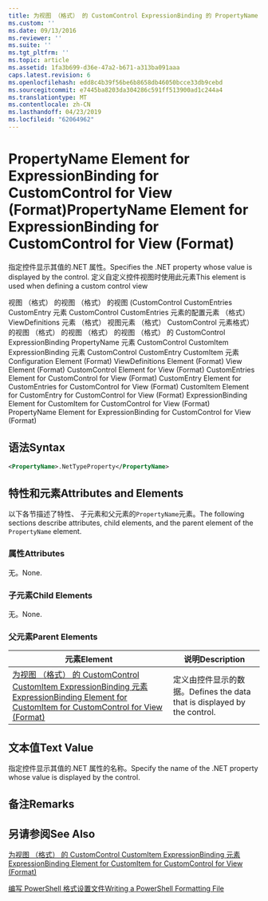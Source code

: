```yaml
---
title: 为视图 （格式） 的 CustomControl ExpressionBinding 的 PropertyName 元素 |Microsoft Docs
ms.custom: ''
ms.date: 09/13/2016
ms.reviewer: ''
ms.suite: ''
ms.tgt_pltfrm: ''
ms.topic: article
ms.assetid: 1fa3b699-d36e-47a2-b671-a313ba091aaa
caps.latest.revision: 6
ms.openlocfilehash: edd8c4b39f56be6b8658db46050bcce33db9cebd
ms.sourcegitcommit: e7445ba8203da304286c591ff513900ad1c244a4
ms.translationtype: MT
ms.contentlocale: zh-CN
ms.lasthandoff: 04/23/2019
ms.locfileid: "62064962"
---
```

# <a name="propertyname-element-for-expressionbinding-for-customcontrol-for-view-format"></a><span data-ttu-id="403a6-102">PropertyName Element for ExpressionBinding for CustomControl for View (Format)</span><span class="sxs-lookup"><span data-stu-id="403a6-102">PropertyName Element for ExpressionBinding for CustomControl for View (Format)</span></span>

<span data-ttu-id="403a6-103">指定控件显示其值的.NET 属性。</span><span class="sxs-lookup"><span data-stu-id="403a6-103">Specifies the .NET property whose value is displayed by the control.</span></span> <span data-ttu-id="403a6-104">定义自定义控件视图时使用此元素</span><span class="sxs-lookup"><span data-stu-id="403a6-104">This element is used when defining a custom control view</span></span>

<span data-ttu-id="403a6-105">视图 （格式） 的视图 （格式） 的视图 (CustomControl CustomEntries CustomEntry 元素 CustomControl CustomEntries 元素的配置元素 （格式） ViewDefinitions 元素 （格式） 视图元素 （格式） CustomControl 元素格式） 的视图 （格式） 的视图 （格式） 的视图 （格式） 的 CustomControl ExpressionBinding PropertyName 元素 CustomControl CustomItem ExpressionBinding 元素 CustomControl CustomEntry CustomItem 元素</span><span class="sxs-lookup"><span data-stu-id="403a6-105">Configuration Element (Format) ViewDefinitions Element (Format) View Element (Format) CustomControl Element for View (Format) CustomEntries Element for CustomControl for View (Format) CustomEntry Element for CustomEntries for CustomControl for View (Format) CustomItem Element for CustomEntry for CustomControl for View (Format) ExpressionBinding Element for CustomItem for CustomControl for View (Format) PropertyName Element for ExpressionBinding for CustomControl for View (Format)</span></span>

## <a name="syntax"></a><span data-ttu-id="403a6-106">语法</span><span class="sxs-lookup"><span data-stu-id="403a6-106">Syntax</span></span>

```xml
<PropertyName>.NetTypeProperty</PropertyName>
```

## <a name="attributes-and-elements"></a><span data-ttu-id="403a6-107">特性和元素</span><span class="sxs-lookup"><span data-stu-id="403a6-107">Attributes and Elements</span></span>

<span data-ttu-id="403a6-108">以下各节描述了特性、 子元素和父元素的`PropertyName`元素。</span><span class="sxs-lookup"><span data-stu-id="403a6-108">The following sections describe attributes, child elements, and the parent element of the `PropertyName` element.</span></span>

### <a name="attributes"></a><span data-ttu-id="403a6-109">属性</span><span class="sxs-lookup"><span data-stu-id="403a6-109">Attributes</span></span>

<span data-ttu-id="403a6-110">无。</span><span class="sxs-lookup"><span data-stu-id="403a6-110">None.</span></span>

### <a name="child-elements"></a><span data-ttu-id="403a6-111">子元素</span><span class="sxs-lookup"><span data-stu-id="403a6-111">Child Elements</span></span>

<span data-ttu-id="403a6-112">无。</span><span class="sxs-lookup"><span data-stu-id="403a6-112">None.</span></span>

### <a name="parent-elements"></a><span data-ttu-id="403a6-113">父元素</span><span class="sxs-lookup"><span data-stu-id="403a6-113">Parent Elements</span></span>

|<span data-ttu-id="403a6-114">元素</span><span class="sxs-lookup"><span data-stu-id="403a6-114">Element</span></span>|<span data-ttu-id="403a6-115">说明</span><span class="sxs-lookup"><span data-stu-id="403a6-115">Description</span></span>|
|-------------|-----------------|
|[<span data-ttu-id="403a6-116">为视图 （格式） 的 CustomControl CustomItem ExpressionBinding 元素</span><span class="sxs-lookup"><span data-stu-id="403a6-116">ExpressionBinding Element for CustomItem for CustomControl for View (Format)</span></span>](./expressionbinding-element-for-customitem-for-customcontrol-for-view-format.md)|<span data-ttu-id="403a6-117">定义由控件显示的数据。</span><span class="sxs-lookup"><span data-stu-id="403a6-117">Defines the data that is displayed by the control.</span></span>|

## <a name="text-value"></a><span data-ttu-id="403a6-118">文本值</span><span class="sxs-lookup"><span data-stu-id="403a6-118">Text Value</span></span>

<span data-ttu-id="403a6-119">指定控件显示其值的.NET 属性的名称。</span><span class="sxs-lookup"><span data-stu-id="403a6-119">Specify the name of the .NET property whose value is displayed by the control.</span></span>

## <a name="remarks"></a><span data-ttu-id="403a6-120">备注</span><span class="sxs-lookup"><span data-stu-id="403a6-120">Remarks</span></span>

## <a name="see-also"></a><span data-ttu-id="403a6-121">另请参阅</span><span class="sxs-lookup"><span data-stu-id="403a6-121">See Also</span></span>

[<span data-ttu-id="403a6-122">为视图 （格式） 的 CustomControl CustomItem ExpressionBinding 元素</span><span class="sxs-lookup"><span data-stu-id="403a6-122">ExpressionBinding Element for CustomItem for CustomControl for View (Format)</span></span>](./expressionbinding-element-for-customitem-for-customcontrol-for-view-format.md)

[<span data-ttu-id="403a6-123">编写 PowerShell 格式设置文件</span><span class="sxs-lookup"><span data-stu-id="403a6-123">Writing a PowerShell Formatting File</span></span>](./writing-a-powershell-formatting-file.md)
